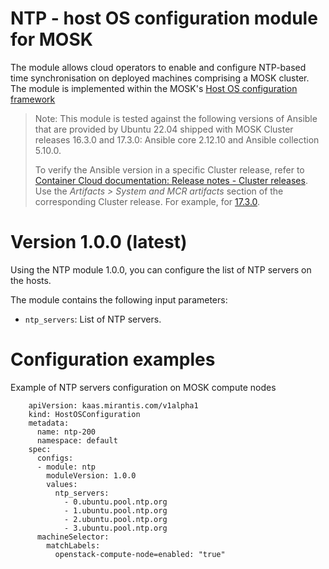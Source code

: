 # NTP - host OS configuration module for MOSK

The module allows cloud operators to enable and configure NTP-based time synchronisation on deployed machines comprising a MOSK cluster. The module is implemented within the MOSK's [Host OS configuration framework](https://docs.mirantis.com/mosk/latest/ops/bm-operations/host-os-conf.html)

> Note: This module is tested against the following versions of Ansible that are provided by Ubuntu 22.04 shipped with MOSK Cluster releases 16.3.0 and 17.3.0: Ansible core 2.12.10 and Ansible collection 5.10.0.
>
> To verify the Ansible version in a specific Cluster release, refer to
> [Container Cloud documentation: Release notes - Cluster releases](https://docs.mirantis.com/container-cloud/latest/release-notes/cluster-releases.html).
> Use the *Artifacts > System and MCR artifacts* section of the corresponding Cluster release. For example, for
> [17.3.0](https://docs.mirantis.com/container-cloud/latest/release-notes/cluster-releases/17-x/17-3-x/17-3-0/17-3-0-artifacts.html#system-and-mcr-artifacts).

# Version 1.0.0 (latest)

Using the NTP module 1.0.0, you can configure the list of NTP servers on the hosts.

The module contains the following input parameters:

- `ntp_servers`: List of NTP servers.

# Configuration examples

Example of NTP servers configuration on MOSK compute nodes

```
    apiVersion: kaas.mirantis.com/v1alpha1
    kind: HostOSConfiguration
    metadata:
      name: ntp-200
      namespace: default
    spec:
      configs:
      - module: ntp
        moduleVersion: 1.0.0
        values:
          ntp_servers:
            - 0.ubuntu.pool.ntp.org
            - 1.ubuntu.pool.ntp.org
            - 2.ubuntu.pool.ntp.org
            - 3.ubuntu.pool.ntp.org
      machineSelector:
        matchLabels:
          openstack-compute-node=enabled: "true"
```
